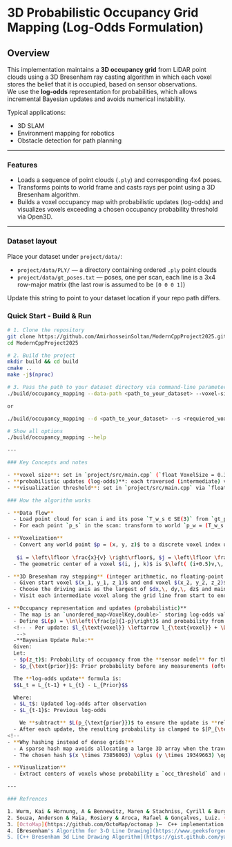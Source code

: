# 3D Probabilistic Occupancy Grid Mapping (Log-Odds Formulation)

## Overview
This implementation maintains a **3D occupancy grid** from LiDAR point clouds using a 3D Bresenham ray casting algorithm in which each voxel stores the belief that it is occupied, based on sensor observations.  
We use the **log-odds** representation for probabilities, which allows incremental Bayesian updates and avoids numerical instability.

Typical applications:
- 3D SLAM
- Environment mapping for robotics
- Obstacle detection for path planning

---


### Features

- Loads a sequence of point clouds (`.ply`) and corresponding 4x4 poses.
- Transforms points to world frame and casts rays per point using a 3D Bresenham algorithm.
- Builds a voxel occupancy map with probabilistic updates (log-odds) and visualizes voxels exceeding a chosen occupancy probability threshold via Open3D.

---
<!-- 
### Requirements

- C++ compiler with ≥ C++17 support 
- CMake ≥ 3.31
- Eigen (headers only)
- Open3D C++ library

The project’s `CMakeLists.txt` expects:

- Eigen headers at `project/dependancies/eigen-master`
- Open3D CMake config at `project/dependancies/open3d-install/lib/cmake/Open3D`

You can override the Open3D path at configure time with `-DOpen3D_DIR=...`.

### Get the dependencies

Place dependencies under `project/dependancies/` (default expected by CMake):

1) Eigen (headers only)

```bash
git clone --depth=1 https://gitlab.com/libeigen/eigen.git <project_root>/dependancies/eigen-master
```

2) Open3D (build and install locally)

```bash
# Choose a working dir outside the repo root
cd <work_dir>
git clone --recursive https://github.com/isl-org/Open3D.git
cmake -S Open3D -B o3d_build \
  -DCMAKE_BUILD_TYPE=Release \
  -DBUILD_SHARED_LIBS=ON \
  -DBUILD_GUI=ON \
  -DBUILD_EXAMPLES=OFF \
  -DBUILD_PYTHON_MODULE=OFF \
  -DCMAKE_INSTALL_PREFIX=<project_root>/dependancies/open3d-install
cmake --build o3d_build -j
cmake --install o3d_build
```

If you use system Eigen instead of `dependancies/eigen-master`, update `project/CMakeLists.txt` to include your system Eigen path or add `-I` flags accordingly. -->

### Dataset layout

Place your dataset under `project/data/`:

- `project/data/PLY/` — a directory containing ordered `.ply` point clouds
- `project/data/gt_poses.txt` — poses, one per scan, each line is a 3x4 row-major matrix (the last row is assumed to be `[0 0 0 1]`)


Update this string to point to your dataset location if your repo path differs.

### Quick Start - Build & Run

```bash
# 1. Clone the repository
git clone https://github.com/AmirhosseinSoltan/ModernCppProject2025.git
cd ModernCppProject2025

# 2. Build the project
mkdir build && cd build
cmake ..
make -j$(nproc)

# 3. Pass the path to your dataset directory via command-line parameters as following:
./build/occupancy_mapping --data-path <path_to_your_dataset> --voxel-size <requiered_voxel_size>

or 

./build/occupancy_mapping --d <path_to_your_dataset> --s <requiered_voxel_size>

# Show all options
./build/occupancy_mapping --help

---

### Key Concepts and notes

- **voxel size**: set in `project/src/main.cpp` (`float VoxelSize = 0.3;`). Smaller voxels increase detail and runtime/memory.
- **probabilistic updates (log-odds)**: each traversed (intermediate) voxel receives a "free" update and the terminal voxel receives an "occupied" update. Updates are applied in log-odds and clamped for stability.
- **visualization threshold**: set in `project/src/main.cpp` via `float occupancy_probability = 0.9;`. Only voxels with probability ≥ this threshold are rendered.

### How the algorithm works

- **Data flow**
  - Load point cloud for scan i and its pose `T_w_s ∈ SE(3)` from `gt_poses.txt`.
  - For each point `p_s` in the scan: transform to world `p_w = (T_w_s · [p_s;1]).head<3>()` and cast a ray from the sensor origin `o_w = T_w_s.translation()` to `p_w`.

- **Voxelization**
  - Convert any world point $p = (x, y, z)$ to a discrete voxel index using the voxel size $v$:
  
   $i = \left\lfloor \frac{x}{v} \right\rfloor$, $j = \left\lfloor \frac{y}{v} \right\rfloor$, $k = \left\lfloor \frac{z}{v} \right\rfloor$.
  - The geometric center of a voxel $(i, j, k)$ is $\left( (i+0.5)v,\, (j+0.5)v,\, (k+0.5)v \right)$.

- **3D Bresenham ray stepping** (integer arithmetic, no floating-point drift)
  - Given start voxel $(x_1, y_1, z_1)$ and end voxel $(x_2, y_2, z_2)$, compute deltas $dx,\, dy,\, dz$ and step directions $x_{\text{inc}},\, y_{\text{inc}},\, z_{\text{inc}} \in \{-1, +1\}$.
  - Choose the driving axis as the largest of $dx,\, dy,\, dz$ and maintain two error terms to decide when to step along the other axes.
  - Visit each intermediate voxel along the grid line from start to end and apply a "free" probabilistic update; apply an "occupied" update at the final voxel.

- **Occupancy representation and updates (probabilistic)**
  - The map is an `unordered_map<VoxelKey,double>` storing log-odds values, hashed via large prime multipliers.
  - Define $L(p) = \ln\left(\frac{p}{1-p}\right)$ and probability from log-odds as $p = 1 - \frac{1}{1 + \exp(l)}$.
  <!-- - Per update: $l_{\text{voxel}} \leftarrow l_{\text{voxel}} + \Delta$, where $\Delta_{\text{free}} = \operatorname{logit}(P_{\text{FREE}}) - \operatorname{logit}(0.5)$ for intermediate voxels and $\Delta_{\text{occ}} = \operatorname{logit}(P_{\text{OCCUPIED}}) - \operatorname{logit}(0.5)$ for terminal voxels. 
   -->
  -**Bayesian Update Rule:**
  Given:
  Let:
  - $p(z_t)$: Probability of occupancy from the **sensor model** for the current measurement
  - $p_{\text{prior}}$: Prior probability before any measurements (often $0.5$, representing "unknown")

  The **log-odds update** formula is:
  $$L_t = L_{t-1} + L_{t} - L_{Prior}$$

  Where:
  - $L_t$: Updated log-odds after observation
  - $L_{t-1}$: Previous log-odds

    We **subtract** $L(p_{\text{prior}})$ to ensure the update is **relative to the prior belief**, not an absolute overwrite.
  - After each update, the resulting probability is clamped to $[P_{\text{MIN}},\, P_{\text{MAX}}]$ for numerical stability.
<!-- 
- **Why hashing instead of dense grids?**
  - A sparse hash map avoids allocating a large 3D array when the traversed space is small relative to the bounds.
  - The chosen hash $(x \times 73856093) \oplus (y \times 19349663) \oplus (z \times 83492791)$ distributes indices well for typical voxel coordinates. -->

- **Visualization**
  - Extract centers of voxels whose probability ≥ `occ_threshold` and render with Open3D (`DrawGeometries`). The threshold is set in `project/src/main.cpp`.

---

### Refrences

1. Wurm, Kai & Hornung, A & Bennewitz, Maren & Stachniss, Cyrill & Burgard, Wolfram. (2010). OctoMap: A Probabilistic, Flexible, and Compact 3D Map Representation for Robotic Systems. 2. 
2. Souza, Anderson & Maia, Rosiery & Aroca, Rafael & Gonçalves, Luiz. (2013). Probabilistic robotic grid mapping based on occupancy and elevation information. 2013 16th International Conference on Advanced Robotics, ICAR 2013. 10.1109/ICAR.2013.6766467. 
3. [OctoMap](https://github.com/OctoMap/octomap )—  C++ implementation for 3D log-odds mapping.
4. [Bresenham's Algorithm for 3-D Line Drawing](https://www.geeksforgeeks.org/python/bresenhams-algorithm-for-3-d-line-drawing/)
5. [C++ Bresenham 3d Line Drawing Algorithm](https://gist.github.com/yamamushi/5823518)